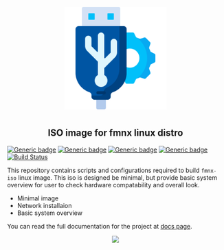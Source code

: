 <p align="center">
<img style="align: center; padding-left: 10px; padding-right: 10px; padding-bottom: 10px;" width="238px" height="238px" src="./logo.png" />
</p>

<h2 align="center">ISO image for fmnx linux distro</h2>

[![Generic badge](https://img.shields.io/badge/LICENSE-GPLv3-orange.svg)](https://fmnx.io/core/iso/src/branch/main/LICENSE)
[![Generic badge](https://img.shields.io/badge/GITEA-REPO-yellow.svg)](https://fmnx.io/core/iso)
[![Generic badge](https://img.shields.io/badge/GITHUB-REPO-red.svg)](https://github.com/fmnx-io/iso)
[![Generic badge](https://img.shields.io/badge/CODEBERG-REPO-45a3fb.svg)](https://codeberg.org/fmnx/iso)
[![Build Status](https://ci.fmnx.io/api/badges/core/iso/status.svg)](https://ci.fmnx.io/core/iso)

This repository contains scripts and configurations required to build `fmnx-iso` linux image. This iso is designed be minimal, but provide basic system overview for user to check hardware compatability and overall look.

- Minimal image
- Network installaion
- Basic system overview

You can read the full documentation for the project at [docs page](https://docs.fmnx.io/).

<p align="center">
<img style="align: center; max-width: 60%" src="./system.gif" />
</p>
